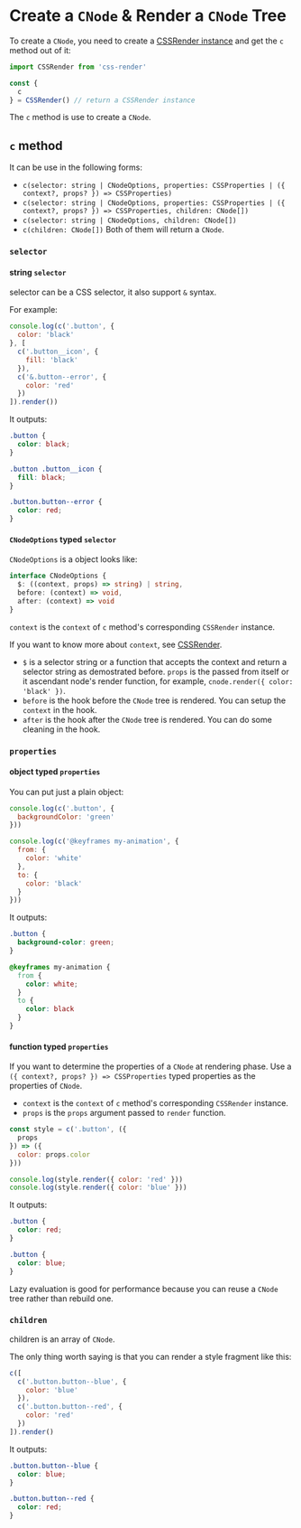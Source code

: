 # Create a `CNode` & Render a `CNode` Tree
To create a `CNode`, you need to create a [CSSRender instance](https://github.com/07akioni/css-render/blob/master/docs/css-render-instance.md) and get the `c` method out of it:
```js
import CSSRender from 'css-render'

const {
  c
} = CSSRender() // return a CSSRender instance
```
The `c` method is use to create a `CNode`.
## `c` method
It can be use in the following forms:
- `c(selector: string | CNodeOptions, properties: CSSProperties | ({ context?, props? }) => CSSProperties)`
- `c(selector: string | CNodeOptions, properties: CSSProperties | ({ context?, props? }) => CSSProperties, children: CNode[])`
- `c(selector: string | CNodeOptions, children: CNode[])`
- `c(children: CNode[])`
Both of them will return a `CNode`.
### `selector`
#### string `selector`
selector can be a CSS selector, it also support `&` syntax.

For example:
```js
console.log(c('.button', {
  color: 'black'
}, [
  c('.button__icon', {
    fill: 'black'
  }),
  c('&.button--error', {
    color: 'red'
  })
]).render())
```
It outputs:
```css
.button {
  color: black;
}

.button .button__icon {
  fill: black;
}

.button.button--error {
  color: red;
}
```
#### `CNodeOptions` typed `selector`
`CNodeOptions` is a object looks like:
```typescript
interface CNodeOptions {
  $: ((context, props) => string) | string,
  before: (context) => void,
  after: (context) => void
}
```
`context` is the `context` of `c` method's corresponding `CSSRender` instance.

If you want to know more about `context`, see [CSSRender](https://github.com/07akioni/css-render/blob/master/docs/css-render-instance.md).

- `$` is a selector string or a function that accepts the context and return a selector string as demostrated before. `props` is the passed from itself or it ascendant node's render function, for example, `cnode.render({ color: 'black' })`.
- `before` is the hook before the `CNode` tree is rendered. You can setup the `context` in the hook.
- `after` is the hook after the `CNode` tree is rendered. You can do some cleaning in the hook.
### `properties`
#### object typed `properties`
You can put just a plain object:
```js
console.log(c('.button', {
  backgroundColor: 'green'
}))

console.log(c('@keyframes my-animation', {
  from: {
    color: 'white'
  },
  to: {
    color: 'black'
  }
}))
```
It outputs:
```css
.button {
  background-color: green;
}

@keyframes my-animation {
  from {
    color: white;
  }
  to {
    color: black
  }
}
```
#### function typed `properties`
If you want to determine the properties of a `CNode` at rendering phase. Use a `({ context?, props? }) => CSSProperties` typed properties as the properties of `CNode`.

- `context` is the `context` of `c` method's corresponding `CSSRender` instance.
- `props` is the `props` argument passed to `render` function.

```js
const style = c('.button', ({
  props
}) => ({
  color: props.color
}))

console.log(style.render({ color: 'red' }))
console.log(style.render({ color: 'blue' }))
```
It outputs:
```css
.button {
  color: red;
}

.button {
  color: blue;
}
```

Lazy evaluation is good for performance because you can reuse a `CNode` tree rather than rebuild one.

### `children`
children is an array of `CNode`.

The only thing worth saying is that you can render a style fragment like this:
```js
c([
  c('.button.button--blue', {
    color: 'blue'
  }),
  c('.button.button--red', {
    color: 'red'
  })
]).render()
```
It outputs:
```css
.button.button--blue {
  color: blue;
}

.button.button--red {
  color: red;
}
```
